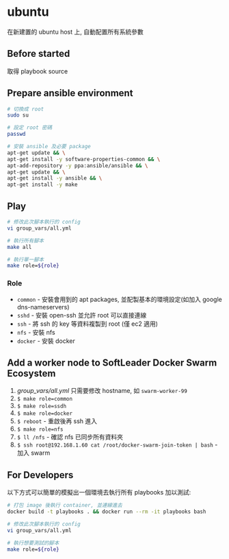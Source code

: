 # ubuntu

在新建置的 ubuntu host 上, 自動配置所有系統參數 

## Before started

取得 playbook source

## Prepare ansible environment

```sh
# 切換成 root
sudo su

# 設定 root 密碼 
passwd

# 安裝 ansible 及必要 package
apt-get update && \
apt-get install -y software-properties-common && \
apt-add-repository -y ppa:ansible/ansible && \
apt-get update && \
apt-get install -y ansible && \
apt-get install -y make
```

## Play

```sh
# 修改此次腳本執行的 config
vi group_vars/all.yml

# 執行所有腳本
make all

# 執行單一腳本
make role=${role}
```

### Role

- `common` - 安裝會用到的 apt packages, 並配製基本的環境設定(如加入 google dns-nameservers)
- `sshd` - 安裝 open-ssh 並允許 root 可以直接連線
- `ssh` - 將 ssh 的 key 等資料複製到 root (僅 ec2 適用)
- `nfs` - 安裝 nfs
- `docker` - 安裝 docker

## Add a worker node to SoftLeader Docker Swarm Ecosystem

1. *group_vars/all.yml* 只需要修改 hostname, 如 `swarm-worker-99`
1. `$ make role=common`
1. `$ make role=ssdh`
1. `$ make role=docker`
1. `$ reboot` - 重啟後再 ssh 進入
1. `$ make role=nfs`
1. `$ ll /nfs` - 確認 nfs 已同步所有資料夾
1. `$ ssh root@192.168.1.60 cat /root/docker-swarm-join-token | bash` - 加入 swarm

## For Developers

以下方式可以簡單的模擬出一個環境去執行所有 playbooks 加以測試:

```sh
# 打包 image 後執行 container, 並連線進去
docker build -t playbooks . && docker run --rm -it playbooks bash

# 修改此次腳本執行的 config
vi group_vars/all.yml

# 執行想要測試的腳本 
make role=${role}
```
